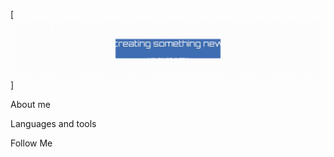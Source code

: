 [![Header](https://github.com/dbl1nov/telegrambotshop/blob/main/headergit.gif)]

About me

Languages and tools

Follow Me